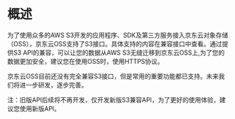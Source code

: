 # 概述

为了使用众多的AWS S3开发的应用程序、SDK及第三方服务接入京东云对象存储（OSS），京东云OSS支持了S3接口。具体支持的内容在兼容接口中查看。通过提供S3 API的兼容，可以让您的数据从AWS S3无缝迁移到京东云OSS上,为了您的数据更加安全，建议您在使用OSS时，使用HTTPS协议。

京东云OSS目前还没有完全兼容S3接口，但是常用的重要功能都已支持。未来我们将进一步研发，逐步完善。

注：旧版API后续将不再开发，仅开发新版S3兼容API，为了更好的使用体验，建议您使用新版API。
